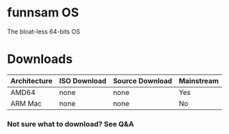 # funnsam OS
The bloat-less 64-bits OS

# Downloads
| Architecture | ISO Download | Source Download | Mainstream |
|--------------|--------------|-----------------|------------|
|AMD64         | none         | none            | Yes        |
|ARM Mac       | none         | none            | No         |

### Not sure what to download? See Q&A
